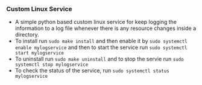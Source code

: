 ### Custom Linux Service
- A simple python based custom linux service for keep logging the information to a log file whenever there is any resource changes inside a directory.
- To install run `sudo make install` and then enable it by `sudo systemctl enable mylogservice` and then to start the service run `sudo systemctl start mylogservice`
- To uninstall run `sudo make uninstall` and to stop the servie run `sudo systemctl stop mylogservice`
- To check the status of the service, run `sudo systemctl status mylogservice` 
